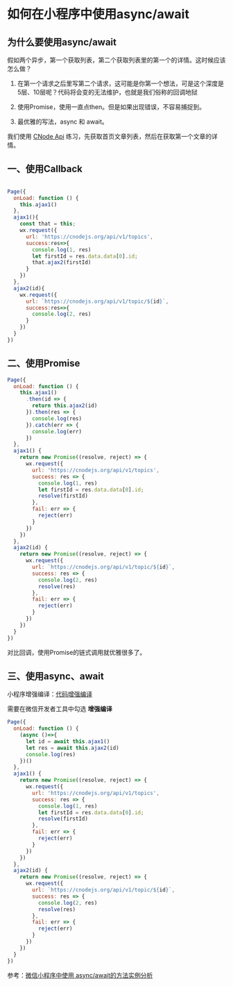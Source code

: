 
# 如何在小程序中使用async/await
## 为什么要使用async/await

 假如两个异步，第一个获取列表，第二个获取列表里的第一个的详情。这时候应该怎么做？

1. 在第一个请求之后里写第二个请求，这可能是你第一个想法，可是这个深度是5层、10层呢？代码将会变的无法维护，也就是我们俗称的回调地狱

2. 使用Promise，使用一直点then。但是如果出现错误，不容易捕捉到。

3. 最优雅的写法，async 和 await。

我们使用 [CNode Api]( https://cnodejs.org/api ) 练习，先获取首页文章列表，然后在获取第一个文章的详情。

## 一、使用Callback

```js

Page({
  onLoad: function () {
    this.ajax1()
  },
  ajax1(){
    const that = this;
    wx.request({
      url: 'https://cnodejs.org/api/v1/topics',
      success:res=>{
        console.log(1, res)
        let firstId = res.data.data[0].id;
        that.ajax2(firstId)
      }
    })
  },
  ajax2(id){
    wx.request({
      url: `https://cnodejs.org/api/v1/topic/${id}`,
      success:res=>{
        console.log(2, res)
      }
    })
  }
})
```

## 二、使用Promise

```js
Page({
  onLoad: function () {
    this.ajax1()
      .then(id => {
        return this.ajax2(id)
      }).then(res => {
        console.log(res)
      }).catch(err => {
        console.log(err)
      })
  },
  ajax1() {
    return new Promise((resolve, reject) => {
      wx.request({
        url: 'https://cnodejs.org/api/v1/topics',
        success: res => {
          console.log(1, res)
          let firstId = res.data.data[0].id;
          resolve(firstId)
        },
        fail: err => {
          reject(err)
        }
      })
    })
  },
  ajax2(id) {
    return new Promise((resolve, reject) => {
      wx.request({
        url: `https://cnodejs.org/api/v1/topic/${id}`,
        success: res => {
          console.log(2, res)
          resolve(res)
        },
        fail: err => {
          reject(err)
        }
      })
    })
  }
})
```

对比回调，使用Promise的链式调用就优雅很多了。

## 三、使用async、await

小程序增强编译：[代码增强编译]( [https://developers.weixin.qq.com/miniprogram/dev/devtools/codecompile.html#%E5%A2%9E%E5%BC%BA%E7%BC%96%E8%AF%91](https://developers.weixin.qq.com/miniprogram/dev/devtools/codecompile.html#增强编译) )

需要在微信开发者工具中勾选 **增强编译**

```js
Page({
  onLoad: function () {
    (async ()=>{
      let id = await this.ajax1()
      let res = await this.ajax2(id)
      console.log(res)
    })()
  },
  ajax1() {
    return new Promise((resolve, reject) => {
      wx.request({
        url: 'https://cnodejs.org/api/v1/topics',
        success: res => {
          console.log(1, res)
          let firstId = res.data.data[0].id;
          resolve(firstId)
        },
        fail: err => {
          reject(err)
        }
      })
    })
  },
  ajax2(id) {
    return new Promise((resolve, reject) => {
      wx.request({
        url: `https://cnodejs.org/api/v1/topic/${id}`,
        success: res => {
          console.log(2, res)
          resolve(res)
        },
        fail: err => {
          reject(err)
        }
      })
    })
  }
})
```

参考：[微信小程序中使用 async/await的方法实例分析]( https://www.jb51.net/article/185993.htm )